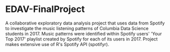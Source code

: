 # EDAV-FinalProject
A collaborative exploratory data analysis project that uses data from Spotify to investigate the music listening patterns of Columbia Data Science students in 2017.
Music patterns were identified within Spotify users' 'Your Top 2017' playlist created by Spotify for each of its users in 2017. Project makes extensive use of R's Spotify API (spotifyr).
